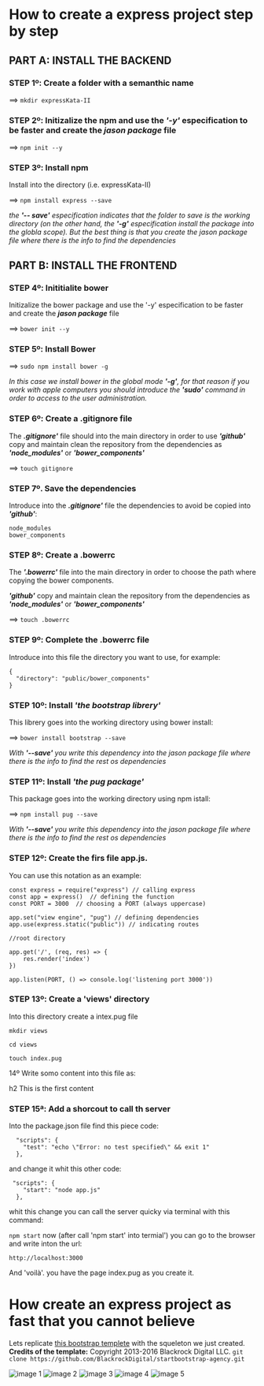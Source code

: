 # How to create a express project step by step

## PART A: INSTALL THE BACKEND

### STEP 1º: Create a folder with a semanthic name

==>  `mkdir expressKata-II`

### STEP 2º: Initizalize the npm and use the ***'-y'*** especification to be faster and create the ***jason package*** file

==>  `npm init --y`

### STEP 3º: Install npm

Install into the directory (i.e. expressKata-II)

==>  `npm install express --save`

*the ***'-- save'*** especification indicates that the folder to save is the working directory (on the other hand, the ***'-g'*** especification install the package into the globla scope). But the best thing is that you create the jason package file where there is the info to find the dependencies*

## PART B: INSTALL THE FRONTEND

### STEP 4º: Inititialite bower
Initizalize the bower package and use the '-y' especification to be faster and create the ***jason package*** file

==>  `bower init --y`

### STEP 5º: Install Bower

==>  `sudo npm install bower -g`

*In this case we install bower in the global mode ***'-g'***, for that reason if you work with apple computers you should introduce the ***'sudo'*** command in order to access to the user administration.*

### STEP 6º: Create a .gitignore file

The ***.gitignore'*** file should into the main directory in order to use ***'github'*** copy and maintain clean the repository from the dependencies as ***'node_modules'*** or ***'bower_components'***

==>  `touch gitignore`

### STEP 7º. Save the dependencies

Introduce into the ***.gitignore'*** file the dependencies to avoid be copied into ***'github'***:

```
node_modules
bower_components
```

### STEP 8º: Create a .bowerrc

The ***'.bowerrc'*** file into the main directory in order to choose the path where copying the bower components.

***'github'*** copy and maintain clean the repository from the dependencies as ***'node_modules'*** or ***'bower_components'***

==>  `touch .bowerrc`

### STEP 9º: Complete the .bowerrc file
Introduce into this file the directory you want to use, for example:

```
{
  "directory": "public/bower_components"
}
```

### STEP 10º: Install *'the bootstrap librery'*

This librery goes into the working directory using bower install:

==>  `bower install bootstrap --save`

*With ***'--save'*** you write this dependency into the jason package file where there is the info to find the rest os dependencies*


### STEP 11º: Install *'the pug package'*

This package goes into the working directory using npm istall:

==>  `npm install pug --save`

*With ***'--save'*** you write this dependency into the jason package file where there is the info to find the rest os dependencies*

### STEP 12º: Create the firs file app.js.

You can use this notation as an example:

```
const express = require("express") // calling express
const app = express()  // defining the function
const PORT = 3000  // choosing a PORT (always uppercase)

app.set("view engine", "pug") // defining dependencies
app.use(express.static("public")) // indicating routes

//root directory

app.get('/', (req, res) => {
    res.render('index')
})

app.listen(PORT, () => console.log('listening port 3000'))
```

### STEP 13º: Create a 'views' directory

Into this directory create a intex.pug file

`mkdir views`

`cd views`

`touch index.pug`

14º Write somo content into this file as:

h2 This is the first content


### STEP 15ª: Add a shorcout to call th server

Into the package.json file find this piece code:

```
  "scripts": {
    "test": "echo \"Error: no test specified\" && exit 1"
  },
```

and change it whit this other code:

```
 "scripts": {
    "start": "node app.js"
  },
```

whit this change you can call the server quicky via terminal with this command:

`npm start`
now (after call 'npm start' into termial') you can go to the browser and write inton the url:

`http://localhost:3000`

And 'voilà'. you have the page index.pug as you create it.


# How create an express project as fast that you cannot believe

Lets replicate [this bootstrap templete](https://blackrockdigital.github.io/startbootstrap-agency/) with the squeleton we just created.
**Credits of the template:**
Copyright 2013-2016 Blackrock Digital LLC.
`git clone https://github.com/BlackrockDigital/startbootstrap-agency.git`

![image 1](/screenshots/1.png)
![image 2](/screenshots/2.png)
![image 3](/screenshots/3.png)
![image 4](/screenshots/4.png)
![image 5](/screenshots/5.png)






